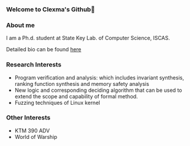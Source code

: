 ### Welcome to Clexma's Github👋

### About me

I am a Ph.d. student at State Key Lab. of Computer Science, ISCAS.

Detailed bio can be found [here](https://tis.ios.ac.cn/?page_id=1873)

### Research Interests
- Program verification and analysis: which includes invariant synthesis, ranking function synthesis and memory safety analysis
- New logic and corresponding deciding algorithm that can be used to extend the scope and capability of formal method.
- Fuzzing techniques of Linux kernel

### Other Interests
- KTM 390 ADV 
- World of Warship
